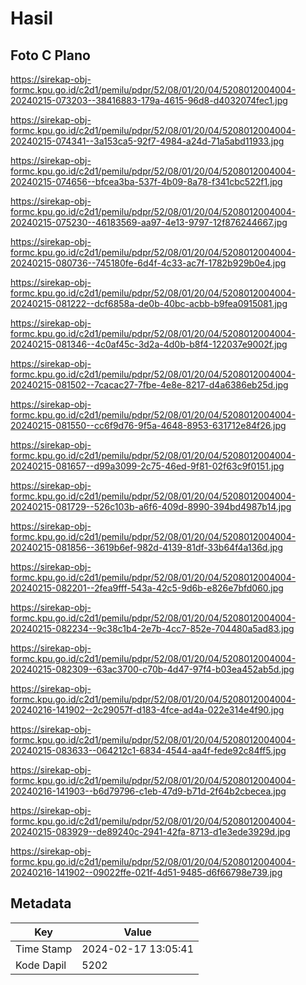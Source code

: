 # Hasil

## Foto C Plano

https://sirekap-obj-formc.kpu.go.id/c2d1/pemilu/pdpr/52/08/01/20/04/5208012004004-20240215-073203--38416883-179a-4615-96d8-d4032074fec1.jpg

https://sirekap-obj-formc.kpu.go.id/c2d1/pemilu/pdpr/52/08/01/20/04/5208012004004-20240215-074341--3a153ca5-92f7-4984-a24d-71a5abd11933.jpg

https://sirekap-obj-formc.kpu.go.id/c2d1/pemilu/pdpr/52/08/01/20/04/5208012004004-20240215-074656--bfcea3ba-537f-4b09-8a78-f341cbc522f1.jpg

https://sirekap-obj-formc.kpu.go.id/c2d1/pemilu/pdpr/52/08/01/20/04/5208012004004-20240215-075230--46183569-aa97-4e13-9797-12f876244667.jpg

https://sirekap-obj-formc.kpu.go.id/c2d1/pemilu/pdpr/52/08/01/20/04/5208012004004-20240215-080736--745180fe-6d4f-4c33-ac7f-1782b929b0e4.jpg

https://sirekap-obj-formc.kpu.go.id/c2d1/pemilu/pdpr/52/08/01/20/04/5208012004004-20240215-081222--dcf6858a-de0b-40bc-acbb-b9fea0915081.jpg

https://sirekap-obj-formc.kpu.go.id/c2d1/pemilu/pdpr/52/08/01/20/04/5208012004004-20240215-081346--4c0af45c-3d2a-4d0b-b8f4-122037e9002f.jpg

https://sirekap-obj-formc.kpu.go.id/c2d1/pemilu/pdpr/52/08/01/20/04/5208012004004-20240215-081502--7cacac27-7fbe-4e8e-8217-d4a6386eb25d.jpg

https://sirekap-obj-formc.kpu.go.id/c2d1/pemilu/pdpr/52/08/01/20/04/5208012004004-20240215-081550--cc6f9d76-9f5a-4648-8953-631712e84f26.jpg

https://sirekap-obj-formc.kpu.go.id/c2d1/pemilu/pdpr/52/08/01/20/04/5208012004004-20240215-081657--d99a3099-2c75-46ed-9f81-02f63c9f0151.jpg

https://sirekap-obj-formc.kpu.go.id/c2d1/pemilu/pdpr/52/08/01/20/04/5208012004004-20240215-081729--526c103b-a6f6-409d-8990-394bd4987b14.jpg

https://sirekap-obj-formc.kpu.go.id/c2d1/pemilu/pdpr/52/08/01/20/04/5208012004004-20240215-081856--3619b6ef-982d-4139-81df-33b64f4a136d.jpg

https://sirekap-obj-formc.kpu.go.id/c2d1/pemilu/pdpr/52/08/01/20/04/5208012004004-20240215-082201--2fea9fff-543a-42c5-9d6b-e826e7bfd060.jpg

https://sirekap-obj-formc.kpu.go.id/c2d1/pemilu/pdpr/52/08/01/20/04/5208012004004-20240215-082234--9c38c1b4-2e7b-4cc7-852e-704480a5ad83.jpg

https://sirekap-obj-formc.kpu.go.id/c2d1/pemilu/pdpr/52/08/01/20/04/5208012004004-20240215-082309--63ac3700-c70b-4d47-97f4-b03ea452ab5d.jpg

https://sirekap-obj-formc.kpu.go.id/c2d1/pemilu/pdpr/52/08/01/20/04/5208012004004-20240216-141902--2c29057f-d183-4fce-ad4a-022e314e4f90.jpg

https://sirekap-obj-formc.kpu.go.id/c2d1/pemilu/pdpr/52/08/01/20/04/5208012004004-20240215-083633--064212c1-6834-4544-aa4f-fede92c84ff5.jpg

https://sirekap-obj-formc.kpu.go.id/c2d1/pemilu/pdpr/52/08/01/20/04/5208012004004-20240216-141903--b6d79796-c1eb-47d9-b71d-2f64b2cbecea.jpg

https://sirekap-obj-formc.kpu.go.id/c2d1/pemilu/pdpr/52/08/01/20/04/5208012004004-20240215-083929--de89240c-2941-42fa-8713-d1e3ede3929d.jpg

https://sirekap-obj-formc.kpu.go.id/c2d1/pemilu/pdpr/52/08/01/20/04/5208012004004-20240216-141902--09022ffe-021f-4d51-9485-d6f66798e739.jpg


## Metadata

| Key        | Value               |
| ---------- | ------------------- |
| Time Stamp | 2024-02-17 13:05:41 |
| Kode Dapil | 5202                |



